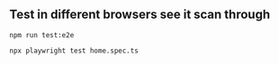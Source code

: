 

## Test in different browsers see it scan through
```
npm run test:e2e
```
```
npx playwright test home.spec.ts
```
